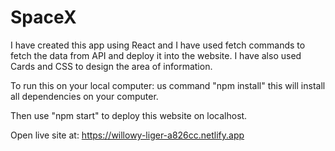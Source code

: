 # SpaceX
I have created this app using React and I have used fetch commands to fetch the data from API and deploy it into the website. I have also used Cards and CSS to design the area of information.

To run this on your local computer: us command "npm install" this will install all dependencies on your computer.

Then use "npm start" to deploy this website on localhost.

Open live site at: https://willowy-liger-a826cc.netlify.app
